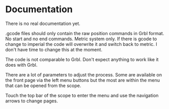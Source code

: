 # Documentation

There is no real documentation yet.


.gcode files should only contain the raw position commands in Grbl format. No start and no end commands. Metric system only. 
If there is gcode to change to imperial the code will overwrite it and switch back to metric.
I don't have time to change this at the moment.

The code is not comparable to Grbl. Don't expect anything to work like it does with Grbl.


There are a lot of parameters to adjust the process. Some are available on the front page via the left menu buttons but the most are within the menu that can be opened from the scope.

Touch the top bar of the scope to enter the menu and use the navigation arrows to change pages.
